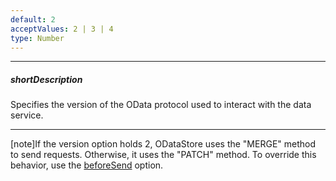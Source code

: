 ```yaml
---
default: 2
acceptValues: 2 | 3 | 4
type: Number
---
```

---
##### shortDescription
Specifies the version of the OData protocol used to interact with the data service.

---
[note]If the version option holds 2, ODataStore uses the "MERGE" method to send requests. Otherwise, it uses the "PATCH" method. To override this behavior, use the [beforeSend](/api-reference/30%20Data%20Layer/ODataStore/1%20Configuration/beforeSend.md '/Documentation/ApiReference/Data_Layer/ODataStore/Configuration/#beforeSend') option.